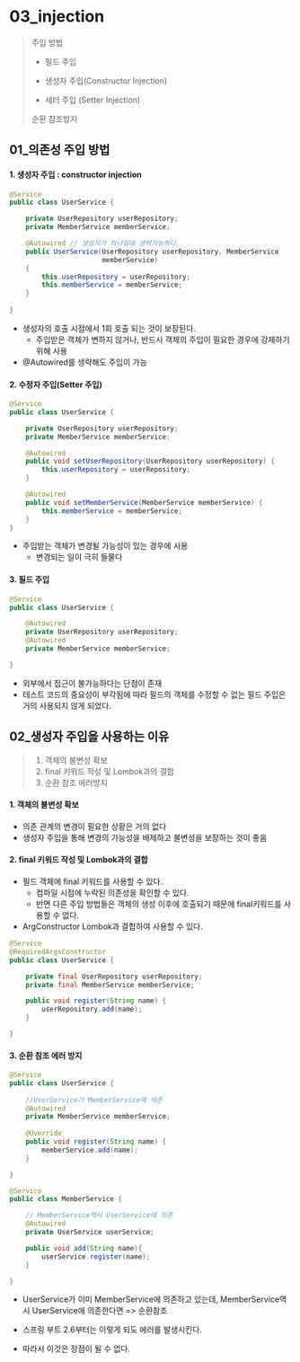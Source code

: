 # 03_injection

> 주입 방법
>
> - 필드 주입
>
> - 생성자 주입(Constructor Injection)
> - 세터 주입 (Setter Injection)
>
> 순환 참조방지



## 01_의존성 주입 방법

#### 1. 생성자 주입 : constructor injection

```java
@Service
public class UserService {

    private UserRepository userRepository;
    private MemberService memberService;

    @Autowired // 생성자가 하나일때 생략가능하다.
    public UserService(UserRepository userRepository, MemberService 			
                       memberService) 
    {
        this.userRepository = userRepository;
        this.memberService = memberService;
    }
    
}
```

- 생성자의 호출 시점에서 1회 호출 되는 것이 보장된다.
  - 주입받은 객체가 변하지 않거나, 반드시 객체의 주입이 필요한 경우에 강제하기 위해 사용
- @Autowired를 생략해도 주입이 가능



#### 2. 수정자 주입(Setter 주입)

```java
@Service
public class UserService {

    private UserRepository userRepository;
    private MemberService memberService;

    @Autowired
    public void setUserRepository(UserRepository userRepository) {
        this.userRepository = userRepository;
    }

    @Autowired
    public void setMemberService(MemberService memberService) {
        this.memberService = memberService;
    }
}
```

- 주입받는 객체가 변경될 가능성이 있는 경우에 사용
  - 변경되는 일이 극히 들물다



#### 3. 필드 주입

```java
@Service
public class UserService {

    @Autowired
    private UserRepository userRepository;
    @Autowired
    private MemberService memberService;

}
```

- 외부에서 접근이 불가능하다는 단점이 존재
- 테스트 코드의 중요성이 부각됨에 따라 필드의 객체를 수정할 수 없는 필드 주입은 거의 사용되지 않게 되었다.





## 02_생성자 주입을 사용하는 이유

> 1. 객체의 불변성 확보
> 2. final 키워드 작성 및 Lombok과의 결합
> 3. 순환 참조 에러방지



#### 1. 객체의 불변성 확보

- 의존 관계의 변경이 필요한 상황은 거의 없다
- 생성자 주입을 통해 변경의 가능성을 배제하고 불변성을 보장하는 것이 좋음



#### 2. final 키워드 작성 및 Lombok과의 결합

- 필드 객체에 final 키워드를 사용할 수 있다.
  - 컴파일 시점에 누락된 의존성을 확인할 수 있다.
  - 반면 다른 주입 방법들은 객체의 생성 이후에 호출되기 때문에 final키워드를 사용할 수 없다.
- ArgConstructor Lombok과 결합하여 사용할 수 있다.

```java
@Service
@RequiredArgsConstructor
public class UserService {

    private final UserRepository userRepository;
    private final MemberService memberService;

    public void register(String name) {
        userRepository.add(name);
    }

}
```



#### 3. 순환 참조 에러 방지

```java
@Service
public class UserService {
	
    //UserService가 MemberService에 의존
    @Autowired
    private MemberService memberService;
    
    @Override
    public void register(String name) {
        memberService.add(name);
    }

}
```

```java
@Service
public class MemberService {

    // MemberService역시 UserService에 의존
    @Autowired
    private UserService userService;

    public void add(String name){
        userService.register(name);
    }

}
```

- UserService가 이미 MemberService에 의존하고 있는데, MemberService역시 UserService에 의존한다면 => 순환참조

- 스프링 부트 2.6부터는 이렇게 되도 에러를 발생시킨다.
- 따라서 이것은 장점이 될 수 없다.





























